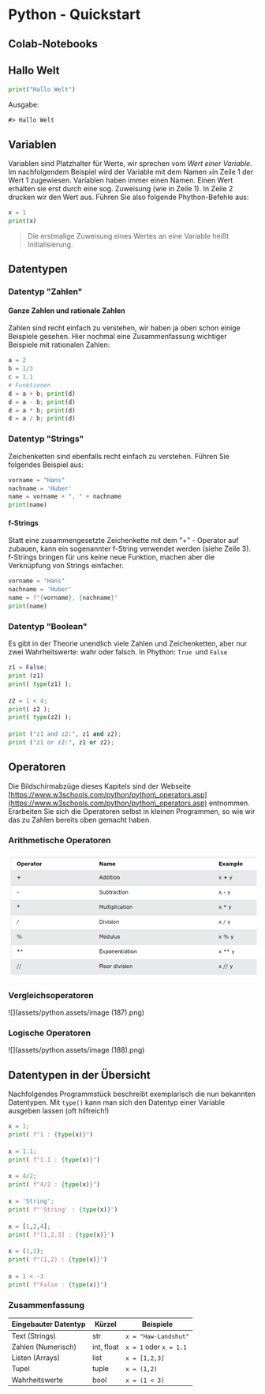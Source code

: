 # Python - Quickstart

## Colab-Notebooks

## Hallo Welt

```python
print("Hallo Welt")
```

Ausgabe:

```
#> Hallo Welt
```

## Variablen

Variablen sind Platzhalter für Werte, wir sprechen vom _Wert einer Variable_.  Im nachfolgendem Beispiel wird der Variable mit dem Namen `x`in Zeile 1 der Wert 1 zugewiesen. Variablen haben immer einen Namen. Einen Wert erhalten sie erst  durch eine sog. Zuweisung (wie in Zeile 1). In Zeile 2 drucken wir den Wert aus. Führen Sie also folgende Phython-Befehle aus:


```python
x = 1
print(x)
```

> Die erstmalige Zuweisung eines Wertes an eine Variable heißt Initialisierung.



## Datentypen

### Datentyp "Zahlen"



#### Ganze Zahlen und rationale Zahlen

Zahlen sind recht einfach zu verstehen, wir haben ja oben schon einige Beispiele gesehen. Hier nochmal eine Zusammenfassung wichtiger Beispiele mit rationalen Zahlen:&#x20;

```python
a = 2
b = 1/3
c = 1.1
# Funktionen
d = a + b; print(d)
d = a - b; print(d)
d = a * b; print(d)
d = a / b; print(d)
```



### Datentyp "Strings"

Zeichenketten sind ebenfalls recht einfach zu verstehen. Führen Sie folgendes Beispiel aus:

```python
vorname = "Hans"
nachname = 'Huber'
name = vorname + ", " + nachname
print(name)
```

#### f-Strings

Statt eine zusammengesetzte Zeichenkette mit dem "+" - Operator auf zubauen, kann ein sogenannter f-String verwendet werden (siehe Zeile 3). f-Strings bringen für uns keine neue Funktion, machen aber die Verknüpfung von Strings einfacher.

```python
vorname = "Hans"
nachname = 'Huber'
name = f"{vorname}, {nachname}"
print(name)
```



### Datentyp "Boolean"

Es gibt in der Theorie unendlich viele Zahlen und Zeichenketten, aber nur zwei Wahrheitswerte: wahr oder falsch. In Phython: `True `und `False`

```python
z1 = False;
print (z1)
print( type(z1) );

z2 = 1 < 4;
print( z2 );
print( type(z2) );

print ("z1 and z2:", z1 and z2);
print ("z1 or z2:", z1 or z2);
```

## Operatoren

Die Bildschirmabzüge dieses Kapitels sind der Webseite [https://www.w3schools.com/python/python\_operators.asp](https://www.w3schools.com/python/python\_operators.asp) entnommen. Erarbeiten Sie sich die Operatoren selbst in kleinen Programmen, so wie wir das zu Zahlen bereits oben gemacht haben.



### Arithmetische Operatoren

![bild1](assets/python.assets/bild1.png)



### Vergleichsoperatoren

![](assets/python.assets/image (187).png)



### Logische Operatoren

![](assets/python.assets/image (188).png)



## Datentypen in der Übersicht

Nachfolgendes Programmstück beschreibt exemplarisch die nun bekannten Datentypen. Mit `type()` kann man sich den Datentyp einer Variable ausgeben lassen (oft hilfreich!)

```python
x = 1; 
print( f"1 : {type(x)}")

x = 1.1; 
print( f"1.1 : {type(x)}")

x = 4/2; 
print( f"4/2 : {type(x)}")

x = 'String'; 
print( f"'String' : {type(x)}")

x = [1,2,4]; 
print( f"[1,2,3] : {type(x)}")

x = (1,2);
print( f"(1,2) : {type(x)}")

x = 1 < -3
print( f"False : {type(x)}")
```



### Zusammenfassung 

| Eingebauter Datentyp | Kürzel     | Beispiele              |
| -------------------- | ---------- | ---------------------- |
| Text (Strings)       | str        | `x = "Haw-Landshut"`   |
| Zahlen (Numerisch)   | int, float | `x = 1` oder `x = 1.1` |
| Listen (Arrays)      | list       | `x = [1,2,3]`          |
| Tupel                | tuple      | `x = (1,2)`            |
| Wahrheitswerte       | bool       | `x = (1 < 3)`          |
